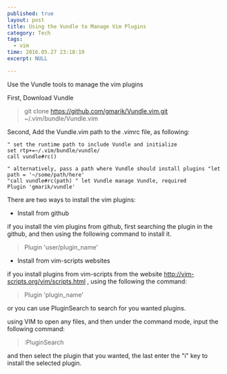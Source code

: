 ```yaml
---
published: true
layout: post
title: Using the Vundle to Manage Vim Plugins
category: Tech 
tags: 
  - vim 
time: 2016.05.27 23:18:19
excerpt: NULL

---
```


Use the Vundle tools to manage the vim plugins

First, Download Vundle

> git clone https://github.com/gmarik/Vundle.vim.git ~/.vim/bundle/Vundle.vim 


Second, Add the Vundle.vim path to the .vimrc file, as following:

```
" set the runtime path to include Vundle and initialize
set rtp+=~/.vim/bundle/vundle/
call vundle#rc()

" alternatively, pass a path where Vundle should install plugins "let path = '~/some/path/here'
"call vundle#rc(path) " let Vundle manage Vundle, required
Plugin 'gmarik/vundle'
```

There are two ways to install the vim plugins:

- Install from github

if you install the vim plugins from github, first searching the plugin in the github, and then using the following command to install it.

> Plugin 'user/plugin_name'

- Install from vim-scripts websites

if you install plugins from vim-scripts from the website  http://vim-scripts.org/vim/scripts.html , using the following the command:

> Plugin 'plugin_name'

or you can use PluginSearch to search for you wanted plugins. 

using VIM to open any files, and then under the command mode, input the following command:

> :PluginSearch

and then select the plugin that you wanted, the last enter the "i" key to install the selected plugin.

